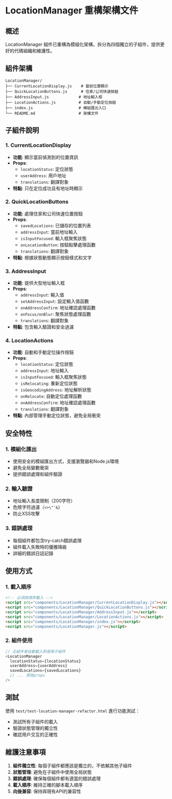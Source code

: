# LocationManager 重構架構文件

## 概述

LocationManager 組件已重構為模組化架構，拆分為四個獨立的子組件，提供更好的代碼組織和維護性。

## 組件架構

```
LocationManager/
├── CurrentLocationDisplay.js    # 當前位置顯示
├── QuickLocationButtons.js      # 住家/公司快速按鈕
├── AddressInput.js             # 地址輸入框
├── LocationActions.js          # 自動/手動定位按鈕
├── index.js                    # 模組匯出入口
└── README.md                   # 架構文件
```

## 子組件說明

### 1. CurrentLocationDisplay
- **功能**: 顯示當前偵測到的位置資訊
- **Props**: 
  - `locationStatus`: 定位狀態
  - `userAddress`: 用戶地址
  - `translations`: 翻譯對象
- **特點**: 只在定位成功且有地址時顯示

### 2. QuickLocationButtons
- **功能**: 處理住家和公司快速位置按鈕
- **Props**:
  - `savedLocations`: 已儲存的位置列表
  - `addressInput`: 當前地址輸入
  - `isInputFocused`: 輸入框聚焦狀態
  - `onLocationButton`: 按鈕點擊處理函數
  - `translations`: 翻譯對象
- **特點**: 根據狀態動態顯示按鈕樣式和文字

### 3. AddressInput
- **功能**: 提供大型地址輸入框
- **Props**:
  - `addressInput`: 輸入值
  - `setAddressInput`: 設定輸入值函數
  - `onAddressConfirm`: 地址確認處理函數
  - `onFocus/onBlur`: 聚焦狀態處理函數
  - `translations`: 翻譯對象
- **特點**: 包含輸入驗證和安全過濾

### 4. LocationActions
- **功能**: 自動和手動定位操作按鈕
- **Props**:
  - `locationStatus`: 定位狀態
  - `addressInput`: 地址輸入
  - `isInputFocused`: 輸入框聚焦狀態
  - `isRelocating`: 重新定位狀態
  - `isGeocodingAddress`: 地址解析狀態
  - `onRelocate`: 自動定位處理函數
  - `onAddressConfirm`: 地址確認處理函數
  - `translations`: 翻譯對象
- **特點**: 內部管理手動定位狀態，避免全局衝突

## 安全特性

### 1. 模組化匯出
- 使用安全的模組匯出方式，支援瀏覽器和Node.js環境
- 避免全局變數衝突
- 提供錯誤處理和組件驗證

### 2. 輸入驗證
- 地址輸入長度限制（200字符）
- 危險字符過濾（`<>\"'&`）
- 防止XSS攻擊

### 3. 錯誤處理
- 每個組件都包含try-catch錯誤處理
- 組件載入失敗時的優雅降級
- 詳細的錯誤日誌記錄

## 使用方式

### 1. 載入順序
```html
<!-- 必須按順序載入 -->
<script src="components/LocationManager/CurrentLocationDisplay.js"></script>
<script src="components/LocationManager/QuickLocationButtons.js"></script>
<script src="components/LocationManager/AddressInput.js"></script>
<script src="components/LocationManager/LocationActions.js"></script>
<script src="components/LocationManager/index.js"></script>
<script src="components/LocationManager.js"></script>
```

### 2. 組件使用
```javascript
// 主組件會自動載入和使用子組件
<LocationManager 
  locationStatus={locationStatus}
  userAddress={userAddress}
  savedLocations={savedLocations}
  // ... 其他props
/>
```

## 測試

使用 `test/test-location-manager-refactor.html` 進行功能測試：
- 測試所有子組件的載入
- 驗證狀態管理的獨立性
- 確認用戶交互的正確性

## 維護注意事項

1. **組件獨立性**: 每個子組件都應該是獨立的，不依賴其他子組件
2. **狀態管理**: 避免在子組件中使用全局狀態
3. **錯誤處理**: 確保每個組件都有適當的錯誤處理
4. **載入順序**: 維持正確的腳本載入順序
5. **向後兼容**: 保持與現有API的兼容性